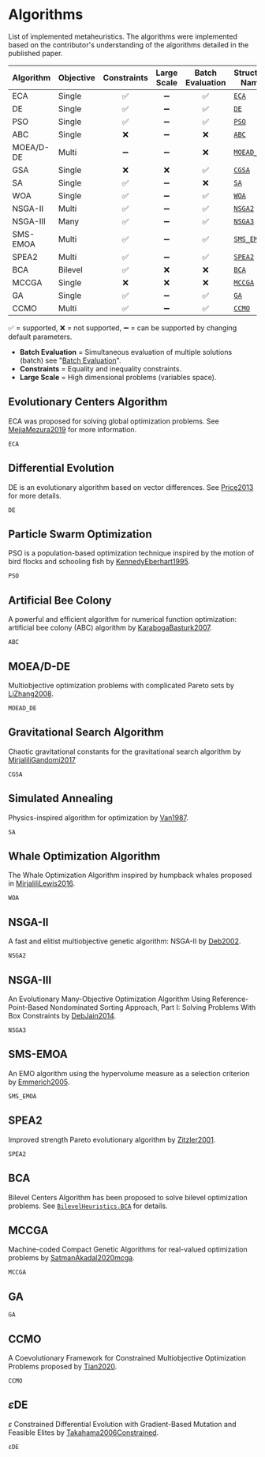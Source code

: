 # Algorithms

List of implemented metaheuristics. The algorithms were implemented based on the
contributor's understanding of the algorithms detailed in the published paper.

| Algorithm | Objective | Constraints | Large Scale | Batch Evaluation| Structure Name         |
|-----------|:-----------|:-----------:|:-----------:| :----------:|------------------------|
| ECA       |  Single    |      ✅     |   ➖        |   ✅        | [`ECA`](@ref)          |
| DE        |  Single    |      ✅     |   ➖        |   ✅        | [`DE`](@ref)           |
| PSO       |  Single    |      ✅     |   ➖        |   ✅        | [`PSO`](@ref)          |
| ABC       |  Single    |      ❌     |   ➖        |   ❌        | [`ABC`](@ref)          |
| MOEA/D-DE |  Multi     |      ➖     |   ➖        |   ❌        | [`MOEAD_DE`](@ref)     |
| GSA       |  Single    |      ❌     |   ❌        |   ✅        | [`CGSA`](@ref)         |
| SA        |  Single    |      ✅     |   ➖        |   ❌        | [`SA`](@ref)           |
| WOA       |  Single    |      ✅     |   ➖        |   ✅        | [`WOA`](@ref)          |
| NSGA-II   |  Multi     |      ✅     |   ➖        |   ✅        | [`NSGA2`](@ref)        |
| NSGA-III  |  Many      |      ✅     |   ➖        |   ✅        | [`NSGA3`](@ref)        |
| SMS-EMOA  |  Multi     |      ✅     |   ➖        |   ✅        | [`SMS_EMOA`](@ref)     |
| SPEA2     |  Multi     |      ✅     |   ➖        |   ✅        | [`SPEA2`](@ref)        |
| BCA       |  Bilevel   |      ✅     |   ❌        |   ❌        | [`BCA`](https://jmejia8.github.io/BilevelHeuristics.jl/dev/algorithms/#BCA) |
| MCCGA     |  Single    |      ❌     |   ❌        |   ❌        | [`MCCGA`](@ref)        |
| GA        |  Single    |      ✅     |   ➖        |   ✅        | [`GA`](@ref)        |
| CCMO      |  Multi     |      ✅     |   ➖        |   ✅        | [`CCMO`](@ref)        |


✅ = supported,
❌ = not supported,
➖ = can be supported by changing default parameters.

- **Batch Evaluation** = Simultaneous evaluation of multiple solutions (batch) see "[Batch Evaluation](@ref)".
- **Constraints** = Equality and inequality constraints.
- **Large Scale** = High dimensional problems (variables space).

## Evolutionary Centers Algorithm

ECA was proposed for solving global optimization problems. See [MejiaMezura2019](@cite) for more information.
```@docs
ECA
```

## Differential Evolution

DE is an evolutionary algorithm based on vector differences.
See [Price2013](@cite) for more details.

```@docs
DE
```

## Particle Swarm Optimization

PSO is a population-based optimization technique inspired by the motion of bird flocks and schooling fish by [KennedyEberhart1995](@cite).

```@docs
PSO
```

## Artificial Bee Colony

A powerful and efficient algorithm for numerical function optimization: artificial bee colony (ABC) algorithm by [KarabogaBasturk2007](@cite).
```@docs
ABC
```


## MOEA/D-DE

Multiobjective optimization problems with complicated Pareto sets by [LiZhang2008](@cite).

```@docs
MOEAD_DE
```


## Gravitational Search Algorithm

Chaotic gravitational constants for the gravitational search algorithm by
[MirjaliliGandomi2017](@cite)

```@docs
CGSA
```


## Simulated Annealing

Physics-inspired algorithm for optimization by [Van1987](@cite).

```@docs
SA
```

## Whale Optimization Algorithm

The Whale Optimization Algorithm inspired by humpback whales proposed in [MirjaliliLewis2016](@cite).

```@docs
WOA
```


## NSGA-II

A fast and elitist multiobjective genetic algorithm: NSGA-II by [Deb2002](@cite).

```@docs
NSGA2
```


## NSGA-III

An Evolutionary Many-Objective Optimization Algorithm Using Reference-Point-Based
Nondominated Sorting Approach, Part I: Solving Problems With Box Constraints by [DebJain2014](@cite).
```@docs
NSGA3
```

## SMS-EMOA

An EMO algorithm using the hypervolume measure as a selection criterion by [Emmerich2005](@cite).
```@docs
SMS_EMOA
```


## SPEA2

Improved strength Pareto evolutionary algorithm by [Zitzler2001](@cite).
```@docs
SPEA2
```

## BCA

Bilevel Centers Algorithm has been proposed to solve bilevel optimization problems.
See [`BilevelHeuristics.BCA`](https://jmejia8.github.io/BilevelHeuristics.jl/dev/algorithms/#BCA) for 
details.


## MCCGA

Machine-coded Compact Genetic Algorithms for real-valued optimization problems by [SatmanAkadal2020mcga](@cite).

```@docs
MCCGA
```

## GA


```@docs
GA
```

## CCMO

A Coevolutionary Framework for Constrained Multiobjective Optimization Problems
proposed by [Tian2020](@cite).

```@docs
CCMO
```

## $\varepsilon$DE

$\varepsilon$ Constrained Differential Evolution with Gradient-Based Mutation and Feasible Elites by [Takahama2006Constrained](@cite).

```@docs
εDE
```
